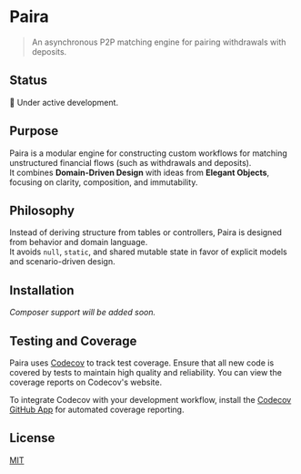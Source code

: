 # Paira

> An asynchronous P2P matching engine for pairing withdrawals with deposits.

## Status

🚧 Under active development.

## Purpose

Paira is a modular engine for constructing custom workflows for matching unstructured financial flows (such as withdrawals and deposits).  
It combines **Domain-Driven Design** with ideas from **Elegant Objects**, focusing on clarity, composition, and immutability.

## Philosophy

Instead of deriving structure from tables or controllers, Paira is designed from behavior and domain language.  
It avoids `null`, `static`, and shared mutable state in favor of explicit models and scenario-driven design.

## Installation

_Composer support will be added soon._

## Testing and Coverage

Paira uses [Codecov](https://codecov.io/) to track test coverage. Ensure that all new code is covered by tests to maintain high quality and reliability. You can view the coverage reports on Codecov's website.

To integrate Codecov with your development workflow, install the [Codecov GitHub App](https://github.com/marketplace/codecov) for automated coverage reporting.

## License

[MIT](LICENSE)
